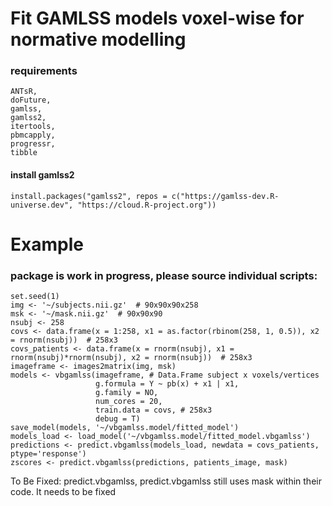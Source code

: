 # Fit GAMLSS models voxel-wise for normative modelling

### requirements
```
ANTsR,
doFuture,
gamlss,
gamlss2,
itertools,
pbmcapply,
progressr,
tibble
```
#### install gamlss2
```
install.packages("gamlss2", repos = c("https://gamlss-dev.R-universe.dev", "https://cloud.R-project.org"))
```

# Example 
### package is work in progress, please source individual scripts:
```
set.seed(1)
img <- '~/subjects.nii.gz'  # 90x90x90x258
msk <- '~/mask.nii.gz'  # 90x90x90
nsubj <- 258
covs <- data.frame(x = 1:258, x1 = as.factor(rbinom(258, 1, 0.5)), x2 = rnorm(nsubj))  # 258x3
covs_patients <- data.frame(x = rnorm(nsubj), x1 = rnorm(nsubj)*rnorm(nsubj), x2 = rnorm(nsubj))  # 258x3
imageframe <- images2matrix(img, msk)
models <- vbgamlss(imageframe, # Data.Frame subject x voxels/vertices
                   g.formula = Y ~ pb(x) + x1 | x1,
                   g.family = NO,
                   num_cores = 20,
                   train.data = covs, # 258x3
                   debug = T)
save_model(models, '~/vbgamlss.model/fitted_model')
models_load <- load_model('~/vbgamlss.model/fitted_model.vbgamlss')
predictions <- predict.vbgamlss(models_load, newdata = covs_patients, ptype='response')
zscores <- predict.vbgamlss(predictions, patients_image, mask)
```



To Be Fixed:
predict.vbgamlss, predict.vbgamlss still uses mask within their code. It needs to be fixed





















